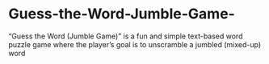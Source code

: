 # Guess-the-Word-Jumble-Game-
“Guess the Word (Jumble Game)” is a fun and simple text-based word puzzle game where the player’s goal is to unscramble a jumbled (mixed-up) word
